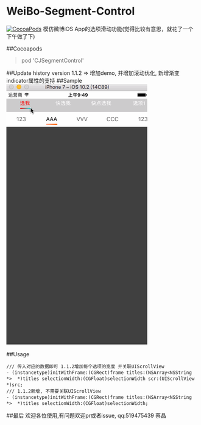 # WeiBo-Segment-Control
[![CocoaPods](https://img.shields.io/cocoapods/v/AFNetworking.svg)](http://shields.io/)
模仿微博iOS App的选项滑动功能(觉得比较有意思，就花了一个下午做了下)

##Cocoapods
> pod 'CJSegmentControl'

##Update history
version 1.1.2 => 增加demo, 并增加滚动优化, 新增渐变indicator属性的支持
##Sample
 ![image](https://github.com/jingcaich/CJSegmentControl/blob/master/seg.gif)
                                                                                         
##Usage
```
/// 传入对应的数据即可 1.1.2增加每个选项的宽度 并关联UIScrollView
- (instancetype)initWithFrame:(CGRect)frame titles:(NSArray<NSString *>  *)titles selectionWidth:(CGFloat)selectionWidth scr:(UIScrollView *)src;
/// 1.1.2新增, 不需要关联UIScrollView
- (instancetype)initWithFrame:(CGRect)frame titles:(NSArray<NSString *>  *)titles selectionWidth:(CGFloat)selectionWidth;
```

##最后
欢迎各位使用,有问题欢迎pr或者issue, qq:519475439 蔡晶
